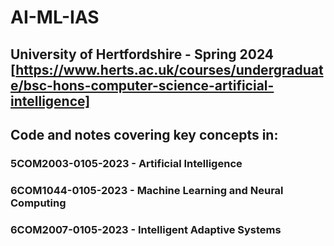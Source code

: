 # AI-ML-IAS
## University of Hertfordshire - Spring 2024 [https://www.herts.ac.uk/courses/undergraduate/bsc-hons-computer-science-artificial-intelligence]
## Code and notes covering key concepts in: 
### 5COM2003-0105-2023 - Artificial Intelligence
### 6COM1044-0105-2023 - Machine Learning and Neural Computing
### 6COM2007-0105-2023 - Intelligent Adaptive Systems
